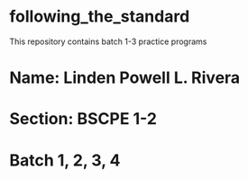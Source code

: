 # following_the_standard
This repository contains batch 1-3 practice programs
# Name: Linden Powell L. Rivera
# Section: BSCPE 1-2 

# Batch 1, 2, 3, 4
